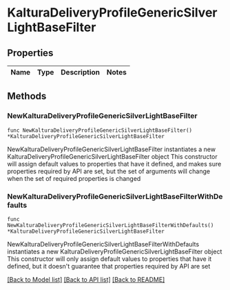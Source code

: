 # KalturaDeliveryProfileGenericSilverLightBaseFilter

## Properties

Name | Type | Description | Notes
------------ | ------------- | ------------- | -------------

## Methods

### NewKalturaDeliveryProfileGenericSilverLightBaseFilter

`func NewKalturaDeliveryProfileGenericSilverLightBaseFilter() *KalturaDeliveryProfileGenericSilverLightBaseFilter`

NewKalturaDeliveryProfileGenericSilverLightBaseFilter instantiates a new KalturaDeliveryProfileGenericSilverLightBaseFilter object
This constructor will assign default values to properties that have it defined,
and makes sure properties required by API are set, but the set of arguments
will change when the set of required properties is changed

### NewKalturaDeliveryProfileGenericSilverLightBaseFilterWithDefaults

`func NewKalturaDeliveryProfileGenericSilverLightBaseFilterWithDefaults() *KalturaDeliveryProfileGenericSilverLightBaseFilter`

NewKalturaDeliveryProfileGenericSilverLightBaseFilterWithDefaults instantiates a new KalturaDeliveryProfileGenericSilverLightBaseFilter object
This constructor will only assign default values to properties that have it defined,
but it doesn't guarantee that properties required by API are set


[[Back to Model list]](../README.md#documentation-for-models) [[Back to API list]](../README.md#documentation-for-api-endpoints) [[Back to README]](../README.md)



